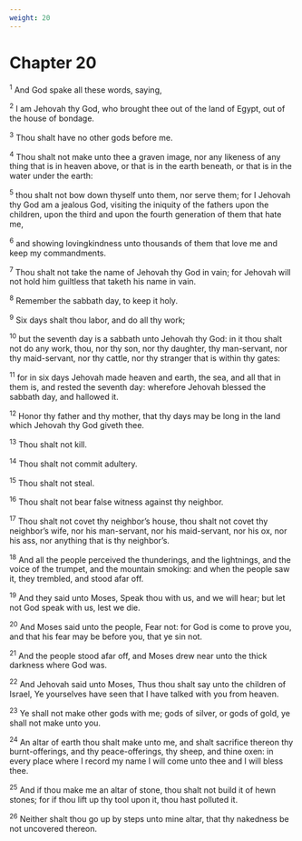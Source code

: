 ```yaml
---
weight: 20
---
```


# Chapter 20

<sup>1</sup> And God spake all these words, saying, 

<sup>2</sup> I am Jehovah thy God, who brought thee out of the land of Egypt, out of the house of bondage. 

<sup>3</sup> Thou shalt have no other gods before me. 

<sup>4</sup> Thou shalt not make unto thee a graven image, nor any likeness of any thing that is in heaven above, or that is in the earth beneath, or that is in the water under the earth: 

<sup>5</sup> thou shalt not bow down thyself unto them, nor serve them; for I Jehovah thy God am a jealous God, visiting the iniquity of the fathers upon the children, upon the third and upon the fourth generation of them that hate me, 

<sup>6</sup> and showing lovingkindness unto thousands of them that love me and keep my commandments. 

<sup>7</sup> Thou shalt not take the name of Jehovah thy God in vain; for Jehovah will not hold him guiltless that taketh his name in vain. 

<sup>8</sup> Remember the sabbath day, to keep it holy. 

<sup>9</sup> Six days shalt thou labor, and do all thy work; 

<sup>10</sup> but the seventh day is a sabbath unto Jehovah thy God: in it thou shalt not do any work, thou, nor thy son, nor thy daughter, thy man-servant, nor thy maid-servant, nor thy cattle, nor thy stranger that is within thy gates: 

<sup>11</sup> for in six days Jehovah made heaven and earth, the sea, and all that in them is, and rested the seventh day: wherefore Jehovah blessed the sabbath day, and hallowed it. 

<sup>12</sup> Honor thy father and thy mother, that thy days may be long in the land which Jehovah thy God giveth thee. 

<sup>13</sup> Thou shalt not kill. 

<sup>14</sup> Thou shalt not commit adultery. 

<sup>15</sup> Thou shalt not steal. 

<sup>16</sup> Thou shalt not bear false witness against thy neighbor. 

<sup>17</sup> Thou shalt not covet thy neighbor’s house, thou shalt not covet thy neighbor’s wife, nor his man-servant, nor his maid-servant, nor his ox, nor his ass, nor anything that is thy neighbor’s. 

<sup>18</sup> And all the people perceived the thunderings, and the lightnings, and the voice of the trumpet, and the mountain smoking: and when the people saw it, they trembled, and stood afar off. 

<sup>19</sup> And they said unto Moses, Speak thou with us, and we will hear; but let not God speak with us, lest we die. 

<sup>20</sup> And Moses said unto the people, Fear not: for God is come to prove you, and that his fear may be before you, that ye sin not. 

<sup>21</sup> And the people stood afar off, and Moses drew near unto the thick darkness where God was. 

<sup>22</sup> And Jehovah said unto Moses, Thus thou shalt say unto the children of Israel, Ye yourselves have seen that I have talked with you from heaven. 

<sup>23</sup> Ye shall not make other gods with me; gods of silver, or gods of gold, ye shall not make unto you. 

<sup>24</sup> An altar of earth thou shalt make unto me, and shalt sacrifice thereon thy burnt-offerings, and thy peace-offerings, thy sheep, and thine oxen: in every place where I record my name I will come unto thee and I will bless thee. 

<sup>25</sup> And if thou make me an altar of stone, thou shalt not build it of hewn stones; for if thou lift up thy tool upon it, thou hast polluted it. 

<sup>26</sup> Neither shalt thou go up by steps unto mine altar, that thy nakedness be not uncovered thereon. 


